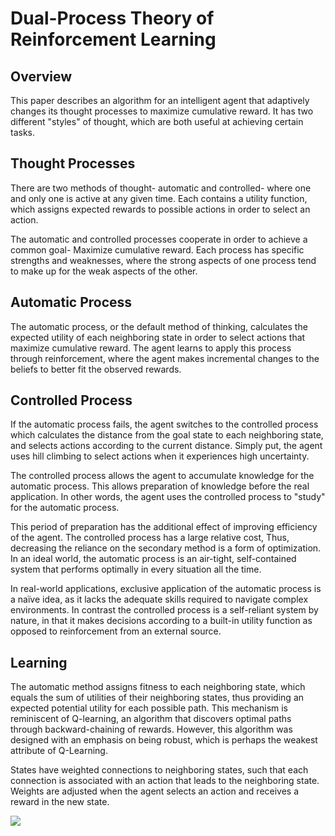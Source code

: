 # Dual-Process Theory of Reinforcement Learning

## Overview
This paper describes an algorithm for an intelligent agent that adaptively changes its thought processes to maximize cumulative reward. It has two different "styles" of thought, which are both useful at achieving certain tasks.

## Thought Processes
There are two methods of thought- automatic and controlled- where one and only one is active at any given time. Each contains a utility function, which assigns expected rewards to possible actions in order to select an action. 

The automatic and controlled processes cooperate in order to achieve a common goal- Maximize cumulative reward. Each process has specific strengths and weaknesses, where the strong aspects of one process tend to make up for the weak aspects of the other.

## Automatic Process
The automatic process, or the default method of thinking, calculates the expected utility of each neighboring state in order to select actions that maximize cumulative reward. The agent learns to apply this process through reinforcement, where the agent makes incremental changes to the beliefs to better fit the observed rewards.

## Controlled Process
If the automatic process fails, the agent switches to the controlled process which calculates the distance from the goal state to each neighboring state, and selects actions according to the current distance. Simply put, the agent uses hill climbing to select actions when it experiences high uncertainty.

The controlled process allows the agent to accumulate knowledge for the automatic process. This allows preparation of knowledge before the real application. In other words, the agent uses the controlled process to "study" for the automatic process.

This period of preparation has the additional effect of improving efficiency of the agent. The controlled process has a large relative cost, Thus, decreasing the reliance on the secondary method is a form of optimization. In an ideal world, the automatic process is an air-tight, self-contained system that performs optimally in every situation all the time.

In real-world applications, exclusive application of the automatic process is a naïve idea, as it lacks the adequate skills required to navigate complex environments. In contrast the controlled process is a self-reliant system by nature, in that it makes decisions according to a built-in utility function as opposed to reinforcement from an external source.

## Learning

The automatic method assigns fitness to each neighboring state, which equals the sum of utilities of their neighboring states, thus providing an expected potential utility for each possible path. This mechanism is reminiscent of Q-learning, an algorithm that discovers optimal paths through backward-chaining of rewards. However, this algorithm was designed with an emphasis on being robust, which is perhaps the weakest attribute of Q-Learning.

States have weighted connections to neighboring states, such that each connection is associated with an action that leads to the neighboring state. Weights are adjusted when the agent selects an action and receives a reward in the new state.

![](https://github.com/CarsonScott/Dual-Process-Action-Selection/blob/master/img/Capture.PNG)
